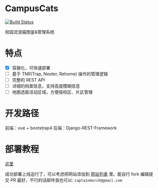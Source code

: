 # CampusCats
[![Build Status](https://travis-ci.org/CaptainMorch/CampusCats.svg?branch=main)](https://travis-ci.org/CaptainMorch/CampusCats)

校园流浪猫图鉴&amp;管理系统

# 特点
- [x] 容器化，可快速部署
- [ ] 基于 TNR(Trap, Neuter, Rehome) 操作的管理逻辑
- [ ] 完整的 REST API
- [ ] 详细的档案信息，支持高度模糊信息
- [ ] 地图选取活动区域，方便按校区、片区管理

# 开发路径
前端：vue + bootstrap4
后端：Django-REST-Framework

# 部署教程
[这里](doc/deploy.md)

成功部署上线运行了，可以考虑把网站添加到 [网站列表](doc/sites.md) 里。能自行 fork 编辑提交 PR 最好，不行的话邮件我也可以: `captainmorch@gmail.com`
